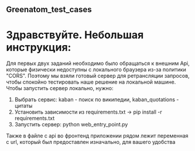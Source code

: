 ## Greenatom_test_cases
# Здравствуйте. Небольшая инструкция:
Для первых двух заданий необходимо было обращаться к внешним Api, которые физически недоступны с локального браузера из-за политики "CORS". Поэтому мы взяли готовый сервер для ретрансляции запросов, чтобы спокойно тестировать наше решение на локальной машине. Чтобы запустить сервер локально, нужно:
1. Выбрать сервис: kaban - поиск по википедии, kaban_quotations - цитаты
2. Установить зависимости из requirements.txt -> pip install -r requirements.txt
3. Запустить сервер: python web_entry_point.py

Также в файле с api во фронтенд приложении рядом лежит переменная с url, который был предоставлен изначально, для вашего удобства